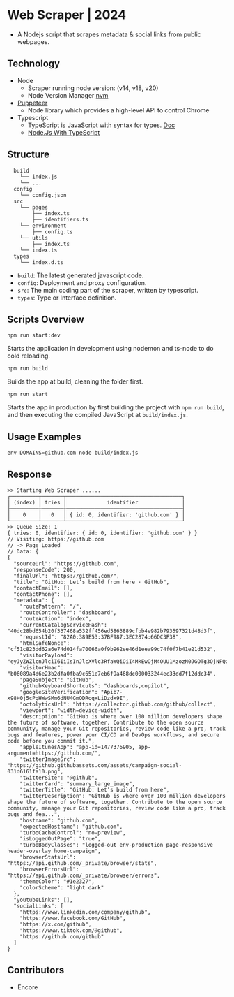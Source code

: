 # Web Scraper | 2024

- A Nodejs script that scrapes metadata & social links from public webpages.

## Technology

- Node
  - Scraper running node version: (v14, v18, v20)
  - Node Version Manager [nvm](https://github.com/nvm-sh/nvm#installing-and-updating)
- [Puppeteer](https://pptr.dev/)
  - Node library which provides a high-level API to control Chrome
- Typescript
  - TypeScript is JavaScript with syntax for types. [Doc](https://www.typescriptlang.org/)
  - [Node.Js With TypeScript](https://nodejs.dev/en/learn/nodejs-with-typescript/)

## Structure

```
  build
    └── index.js
    └── ...
  config
    └── config.json
  src
    └── pages
        ├── index.ts
        ├── identifiers.ts
    └── environment
        ├── config.ts
    └── utils
        ├── index.ts
    └── index.ts
  types
    └── index.d.ts
```

- `build`: The latest generated javascript code.
- `config`: Deployment and proxy configuration.
- `src`: The main coding part of the scraper, written by typescript.
- `types`: Type or Interface definition.

## Scripts Overview

```NodeJS
npm run start:dev
```

Starts the application in development using nodemon and ts-node to do cold reloading.

```NodeJS
npm run build
```

Builds the app at build, cleaning the folder first.

```NodeJS
npm run start
```

Starts the app in production by first building the project with `npm run build`, and then executing the compiled JavaScript at `build/index.js`.

## Usage Examples

```NodeJS
env DOMAINS=github.com node build/index.js
```

## Response

```
>> Starting Web Scraper ......
┌─────────┬───────┬─────────────────────────────────────┐
│ (index) │ tries │             identifier              │
├─────────┼───────┼─────────────────────────────────────┤
│    0    │   0   │ { id: 0, identifier: 'github.com' } │
└─────────┴───────┴─────────────────────────────────────┘
>> Queue Size: 1
{ tries: 0, identifier: { id: 0, identifier: 'github.com' } }
// Visiting: https://github.com
// -> Page Loaded
// Data: {
{
  "sourceUrl": "https://github.com",
  "responseCode": 200,
  "finalUrl": "https://github.com/",
  "title": "GitHub: Let’s build from here · GitHub",
  "contactEmail": [],
  "contactPhone": [],
  "metadata": {
    "routePattern": "/",
    "routeController": "dashboard",
    "routeAction": "index",
    "currentCatalogServiceHash": "40dc28bd654b20f337468a532ff456ed5863889cfbb4e982b793597321d48d3f",
    "requestId": "82A0:389E53:37BF987:3EC2874:66DC3F38",
    "htmlSafeNonce": "cf51c823dd62a6e74d014fa70066a0f9b962ee46d1eea99c74f0f7b41e21d532",
    "visitorPayload": "eyJyZWZlcnJlciI6IiIsInJlcXVlc3RfaWQiOiI4MkEwOjM4OUU1MzozN0JGOTg3OjNFQzI4NzQ6NjZEQzNGMzgiLCJ2aXNpdG9yX2lkIjoiMjU5MDk0OTc2NDc1MDkxNzQzMiIsInJlZ2lvbl9lZGdlIjoiamFwYW5lYXN0IiwicmVnaW9uX3JlbmRlciI6ImphcGFuZWFzdCJ9",
    "visitorHmac": "b06089a4d6e23b2dfa0fba9c651e7eb6f9a468dc000033244ec33dd7f12ddc34",
    "pageSubject": "GitHub",
    "githubKeyboardShortcuts": "dashboards,copilot",
    "googleSiteVerification": "Apib7-x98H0j5cPqHWwSMm6dNU4GmODRoqxLiDzdx9I",
    "octolyticsUrl": "https://collector.github.com/github/collect",
    "viewport": "width=device-width",
    "description": "GitHub is where over 100 million developers shape the future of software, together. Contribute to the open source community, manage your Git repositories, review code like a pro, track bugs and features, power your CI/CD and DevOps workflows, and secure code before you commit it.",
    "appleItunesApp": "app-id=1477376905, app-argument=https://github.com/",
    "twitterImageSrc": "https://github.githubassets.com/assets/campaign-social-031d6161fa10.png",
    "twitterSite": "@github",
    "twitterCard": "summary_large_image",
    "twitterTitle": "GitHub: Let’s build from here",
    "twitterDescription": "GitHub is where over 100 million developers shape the future of software, together. Contribute to the open source community, manage your Git repositories, review code like a pro, track bugs and fea...",
    "hostname": "github.com",
    "expectedHostname": "github.com",
    "turboCacheControl": "no-preview",
    "isLoggedOutPage": "true",
    "turboBodyClasses": "logged-out env-production page-responsive header-overlay home-campaign",
    "browserStatsUrl": "https://api.github.com/_private/browser/stats",
    "browserErrorsUrl": "https://api.github.com/_private/browser/errors",
    "themeColor": "#1e2327",
    "colorScheme": "light dark"
  },
  "youtubeLinks": [],
  "socialLinks": [
    "https://www.linkedin.com/company/github",
    "https://www.facebook.com/GitHub",
    "https://x.com/github",
    "https://www.tiktok.com/@github",
    "https://github.com/github"
  ]
}
```

## Contributors

- Encore
